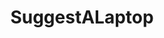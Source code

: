 ---
title: SuggestALaptop
crosslinks:
- laptops
- LaptopDeals
- Lenovo
- Dell
- thinkpad
- laptopama
- techsupport
- MSILaptops
- hardwareswap
- ASUS
- stylus
- Hewlett_Packard
- pcmasterrace
- Laptop
- razer
- UltraBooks
- AcerAspireLaptops
- Surface
- eGPU
- suggestapc
---